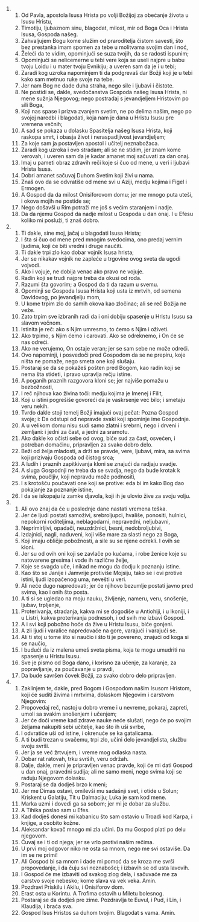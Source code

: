 <ol>
  <li>
    <ol>
      <li>Od Pavla, apostola Isusa Hrista po volji Božijoj za obećanje života u Isusu Hristu,</li>
      <li>Timotiju, ljubaznom sinu, blagodat, milost, mir od Boga Oca i Hrista Isusa, Gospoda našeg.</li>
      <li>Zahvaljujem Bogu kome služim od praroditelja čistom savesti, što bez prestanka imam spomen za tebe u molitvama svojim dan i noć,</li>
      <li>Želeći da te vidim, opominjući se suza tvojih, da se radosti ispunim;</li>
      <li>Opominjući se nelicemerne u tebi vere koja se useli najpre u babu tvoju Loidu i u mater tvoju Evnikiju; a uveren sam da je i u tebi;</li>
      <li>Zaradi kog uzroka napominjem ti da podgrevaš dar Božji koji je u tebi kako sam metnuo ruke svoje na tebe.</li>
      <li>Jer nam Bog ne dade duha straha, nego sile i ljubavi i čistote.</li>
      <li>Ne postidi se, dakle, svedočanstva Gospoda našeg Isusa Hrista, ni mene sužnja Njegovog; nego postradaj s jevandjeljem Hristovim po sili Boga,</li>
      <li>Koji nas spase i prizva zvanjem svetim, ne po delima našim, nego po svojoj naredbi i blagodati, koja nam je dana u Hristu Isusu pre vremena večnih;</li>
      <li>A sad se pokaza u dolasku Spasitelja našeg Isusa Hrista, koji raskopa smrt, i obasja život i neraspadljivost jevandjeljem;</li>
      <li>Za koje sam ja postavljen apostol i učitelj neznabožaca.</li>
      <li>Zaradi kog uzroka i ovo stradam; ali se ne stidim, jer znam kome verovah, i uveren sam da je kadar amanet moj sačuvati za dan onaj.</li>
      <li>Imaj u pameti obraz zdravih reči koje si čuo od mene, u veri i ljubavi Hrista Isusa.</li>
      <li>Dobri amanet sačuvaj Duhom Svetim koji živi u nama.</li>
      <li>Znaš ovo da se odvratiše od mene svi u Aziji, medju kojima i Figel i Ermogen.</li>
      <li>A Gospod da da milost Onisiforovom domu; jer me mnogo puta uteši, i okova mojih ne postide se;</li>
      <li>Nego došavši u Rim potraži me još s većim staranjem i nadje.</li>
      <li>Da da njemu Gospod da nadje milost u Gospoda u dan onaj. I u Efesu koliko mi posluži, ti znaš dobro.</li>
    </ol>
  </li>
  <li>
    <ol>
      <li>Ti dakle, sine moj, jačaj u blagodati Isusa Hrista;</li>
      <li>I šta si čuo od mene pred mnogim svedocima, ono predaj vernim ljudima, koji će biti vredni i druge naučiti.</li>
      <li>Ti dakle trpi zlo kao dobar vojnik Isusa hrista;</li>
      <li>Jer se nikakav vojnik ne zapleće u trgovine ovog sveta da ugodi vojvodi.</li>
      <li>Ako i vojuje, ne dobija venac ako pravo ne vojuje.</li>
      <li>Radin koji se trudi najpre treba da okusi od roda.</li>
      <li>Razumi šta govorim; a Gospod da ti da razum u svemu.</li>
      <li>Opominji se Gospoda Isusa Hrista koji usta iz mrtvih, od semena Davidovog, po jevandjelju mom,</li>
      <li>U kome trpim zlo do samih okova kao zločinac; ali se reč Božija ne veže.</li>
      <li>Zato trpim sve izbranih radi da i oni dobiju spasenje u Hristu Isusu sa slavom večnom.</li>
      <li>Istinita je reč: ako s Njim umresmo, to ćemo s Njim i oživeti.</li>
      <li>Ako trpimo, s Njim ćemo i carovati. Ako se odreknemo, i On će se nas odreći.</li>
      <li>Ako ne verujemo, On ostaje veran; jer se sam sebe ne može odreći.</li>
      <li>Ovo napominji, i posvedoči pred Gospodom da se ne prepiru, koje ništa ne pomaže, nego smeta one koji slušaju.</li>
      <li>Postaraj se da se pokažeš pošten pred Bogom, kao radin koji se nema šta stideti, i pravo upravlja rečju istine.</li>
      <li>A poganih praznih razgovora kloni se; jer najviše pomažu u bezbožnosti,</li>
      <li>I reč njihova kao živina toči: medju kojima je Imenej i Filit,</li>
      <li>Koji u istini pogrešiše govoreći da je vaskrsenje već bilo; i smetaju veru nekih.</li>
      <li>Tvrdo dakle stoji temelj Božji imajući ovaj pečat: Pozna Gospod svoje; i: Da odstupi od nepravde svaki koji spominje ime Gospodnje.</li>
      <li>A u velikom domu nisu sudi samo zlatni i srebrni, nego i drveni i zemljani: i jedni za čast, a jedni za sramotu.</li>
      <li>Ako dakle ko očisti sebe od ovog, biće sud za čast, osvećen, i potreban domaćinu, pripravljen za svako dobro delo.</li>
      <li>Beži od želja mladosti, a drži se pravde, vere, ljubavi, mira, sa svima koji prizivaju Gospoda od čistog srca;</li>
      <li>A ludih i praznih zapitkivanja kloni se znajući da radjaju svadje.</li>
      <li>A sluga Gospodnji ne treba da se svadja, nego da bude krotak k svima, poučljiv, koji nepravdu može podnositi,</li>
      <li>I s krotošću poučavati one koji se protive: eda bi im kako Bog dao pokajanje za poznanje istine,</li>
      <li>I da se iskopaju iz zamke djavola, koji ih je ulovio žive za svoju volju.</li>
    </ol>
  </li>
  <li>
    <ol>
      <li>Ali ovo znaj da će u poslednje dane nastati vremena teška.</li>
      <li>Jer će ljudi postati samoživi, srebroljupci, hvališe, ponositi, hulnici, nepokorni roditeljima, neblagodarni, nepravedni, neljubavni,</li>
      <li>Neprimirljivi, opadači, neuzdržnici, besni, nedobroljubivi,</li>
      <li>Izdajnici, nagli, naduveni, koji više mare za slasti nego za Boga,</li>
      <li>Koji imaju obličje pobožnosti, a sile su se njene odrekli. I ovih se kloni.</li>
      <li>Jer su od ovih oni koji se zavlače po kućama, i robe ženice koje su natovarene gresima i vode ih različne želje,</li>
      <li>Koje se svagda uče, i nikad ne mogu da dodju k poznanju istine.</li>
      <li>Kao što se Janije i Jamvrije protiviše Mojsiju, tako se i ovi protive istini, ljudi izopačenog uma, nevešti u veri.</li>
      <li>Ali neće dugo napredovati; jer će njihovo bezumlje postati javno pred svima, kao i onih što posta.</li>
      <li>A ti si se ugledao na moju nauku, življenje, nameru, veru, snošenje, ljubav, trpljenje,</li>
      <li>Proterivanja, stradanja, kakva mi se dogodiše u Antiohiji, i u Ikoniji, i u Listri, kakva proterivanja podnesoh, i od svih me izbavi Gospod.</li>
      <li>A i svi koji pobožno hoće da žive u Hristu Isusu, biće gonjeni.</li>
      <li>A zli ljudi i varalice napredovaće na gore, varajući i varajući se.</li>
      <li>Ali ti stoj u tome što si naučio i što ti je povereno, znajući od koga si se naučio,</li>
      <li>I budući da iz malena umeš sveta pisma, koja te mogu umudriti na spasenje u Hristu Isusu.</li>
      <li>Sve je pismo od Boga dano, i korisno za učenje, za karanje, za popravljanje, za poučavanje u pravdi,</li>
      <li>Da bude savršen čovek Božji, za svako dobro delo pripravljen.</li>
    </ol>
  </li>
  <li>
    <ol>
      <li>Zaklinjem te, dakle, pred Bogom i Gospodom našim Isusom Hristom, koji će suditi živima i mrtvima, dolaskom Njegovim i carstvom Njegovim:</li>
      <li>Propovedaj reč, nastoj u dobro vreme i u nevreme, pokaraj, zapreti, umoli sa svakim snošenjem i učenjem;</li>
      <li>Jer će doći vreme kad zdrave nauke neće slušati, nego će po svojim željama nakupiti sebi učitelje, kao što ih uši svrbe,</li>
      <li>I odvratiće uši od istine, i okrenuće se ka gatalicama.</li>
      <li>A ti budi trezan u svačemu, trpi zlo, učini delo jevandjelista, službu svoju svrši.</li>
      <li>Jer ja se već žrtvujem, i vreme mog odlaska nasta.</li>
      <li>Dobar rat ratovah, trku svrših, veru održah.</li>
      <li>Dalje, dakle, meni je pripravljen venac pravde, koji će mi dati Gospod u dan onaj, pravedni sudija; ali ne samo meni, nego svima koji se raduju Njegovom dolasku.</li>
      <li>Postaraj se da dodješ brzo k meni;</li>
      <li>Jer me Dimas ostavi, omilevši mu sadašnji svet, i otide u Solun; Kriskent u Galatiju, Tit u Dalmaciju; Luka je sam kod mene.</li>
      <li>Marka uzmi i dovedi ga sa sobom; jer mi je dobar za službu.</li>
      <li>A Tihika poslao sam u Efes.</li>
      <li>Kad dodješ donesi mi kabanicu što sam ostavio u Troadi kod Karpa, i knjige, a osobito kožne.</li>
      <li>Aleksandar kovač mnogo mi zla učini. Da mu Gospod plati po delu njegovom.</li>
      <li>Čuvaj se i ti od njega; jer se vrlo protivi našim rečima.</li>
      <li>U prvi moj odgovor niko ne osta sa mnom, nego me svi ostaviše. Da im se ne primi!</li>
      <li>Ali Gospod bi sa mnom i dade mi pomoć da se kroza me svrši propovedanje, i da čuju svi neznabošci; i izbavih se od usta lavovih.</li>
      <li>I Gospod će me izbaviti od svakog zlog dela, i sačuvaće me za carstvo svoje nebesko; kome slava va vek veka. Amin.</li>
      <li>Pozdravi Priskilu i Akilu, i Onisiforov dom.</li>
      <li>Erast osta u Korintu. A Trofima ostavih u Miletu bolesnog.</li>
      <li>Postaraj se da dodješ pre zime. Pozdravlja te Euvul, i Pud, i Lin, i Klaudija, i braća sva.</li>
      <li>Gospod Isus Hristos sa duhom tvojim. Blagodat s vama. Amin.</li>
    </ol>
  </li>
</ol>